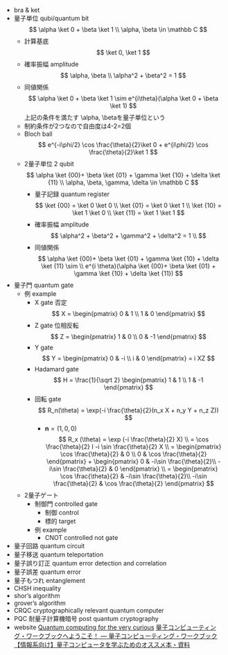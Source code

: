 - bra & ket
- 量子単位 qubi/quantum bit
    $$ \alpha \ket 0 + \beta \ket 1 \\ \alpha, \beta \in \mathbb C $$
    - 計算基底
        $$ \ket 0, \ket 1 $$
    - 確率振幅 amplitude
        $$ \alpha, \beta \\ \alpha^2 + \beta^2 = 1 $$
    - 同値関係
        $$ \alpha \ket 0 + \beta \ket 1 \sim e^{i\theta}(\alpha \ket 0 + \beta \ket 1) $$
    上記の条件を満たす \alpha, \betaを量子単位という
    - 制約条件が2つなので自由度は4-2=2個
    - Bloch ball
        $$ e^{-i\phi/2} \cos \frac{\theta}{2}\ket 0 + e^{i\phi/2} \cos \frac{\theta}{2}\ket 1 $$
    - 2量子単位 2 qubit
        $$ \alpha \ket {00}+ \beta \ket {01} + \gamma \ket {10} + \delta \ket {11} \\ \alpha, \beta, \gamma, \delta \in \mathbb C $$
        - 量子記録 quantum register
            $$ \ket {00} = \ket 0 \ket 0 \\ \ket {01} = \ket 0 \ket 1 \\ \ket {10} = \ket 1 \ket 0 \\ \ket {11} = \ket 1 \ket 1 $$
        - 確率振幅 amplitude
            $$ \alpha^2 + \beta^2 + \gamma^2 + \delta^2 = 1 \\ $$
        - 同値関係
            $$ \alpha \ket {00}+ \beta \ket {01} + \gamma \ket {10} + \delta \ket {11} \sim \\ e^{i \theta}(\alpha \ket {00}+ \beta \ket {01} + \gamma \ket {10} + \delta \ket {11}) $$
- 量子門 quantum gate
    - 例 example
        - X gate 否定
            $$ X = \begin{pmatrix} 0 & 1 \\ 1 & 0 \end{pmatrix} $$
        - Z gate 位相反転
            $$ Z = \begin{pmatrix} 1 & 0 \\ 0 & -1 \end{pmatrix} $$
        - Y gate
            $$ Y = \begin{pmatrix} 0 & -i \\ i & 0 \end{pmatrix} = i XZ $$
        - Hadamard gate
            $$ H = \frac{1}{\sqrt 2} \begin{pmatrix} 1 & 1 \\ 1 & -1 \end{pmatrix} $$
        - 回転 gate
            $$ R_n(\theta) = \exp(-i \frac{\theta}{2}(n_x X + n_y Y + n_z Z)) $$
            - $\bm n = (1, 0, 0)$
                $$ R_x (\theta) = \exp (-i \frac{\theta}{2} X) \\ = \cos \frac{\theta}{2} I -i \sin \frac{\theta}{2} X \\ = \begin{pmatrix} \cos \frac{\theta}{2} & 0 \\ 0 & \cos \frac{\theta}{2} \end{pmatrix} + \begin{pmatrix} 0 & -i\sin \frac{\theta}{2}\\ -i\sin \frac{\theta}{2} & 0 \end{pmatrix} \\ = \begin{pmatrix} \cos \frac{\theta}{2} & -i\sin \frac{\theta}{2}\\ -i\sin \frac{\theta}{2} & \cos \frac{\theta}{2} \end{pmatrix} $$
    - 2量子ゲート
        - 制御門 controlled gate
            - 制御 control
            - 標的 target
        - 例 example
            - CNOT controlled not gate
- 量子回路 quantum circuit
- 量子移送 quantum teleportation
- 量子誤り訂正 quantum error detection and correlation
- 量子誤差 quantum error
- 量子もつれ entanglement
- CHSH inequality
- shor’s algorithm
- grover’s algorithm
- CRQC cryptographically relevant quantum computer
- PQC 耐量子計算機暗号 post quantum cryptography
- website
    [Quantum computing for the very curious](https://quantum.country/qcvc)
    [量子コンピューティング・ワークブックへようこそ！ — 量子コンピューティング・ワークブック](https://utokyo-icepp.github.io/qc-workbook/ja/welcome.html)
    [【情報系向け】量子コンピュータを学ぶためのオススメ本・資料](https://zenn.dev/hk_ilohas/articles/quantum-computer-how-learn)